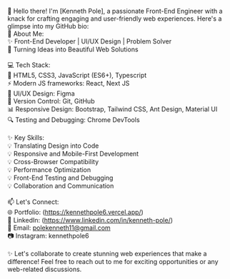 👋 Hello there! I'm [Kenneth Pole], a passionate Front-End Engineer with a knack for crafting engaging and user-friendly web experiences. Here's a glimpse into my GitHub bio:
<br/>
🚀 About Me:<br/>
✨ Front-End Developer | UI/UX Design | Problem Solver<br/>
🌟 Turning Ideas into Beautiful Web Solutions<br/>
<br/>
💻 Tech Stack:<br/>
🔧 HTML5, CSS3, JavaScript (ES6+), Typescript<br/>
⚡️ Modern JS frameworks: React, Next JS<br/>
🎨 UI/UX Design: Figma<br/>
🚀 Version Control: Git, GitHub<br/>
📊 Responsive Design: Bootstrap, Tailwind CSS, Ant Design, Material UI<br/>
🔍 Testing and Debugging: Chrome DevTools<br/>
<br/>
✨ Key Skills:<br/>
💡 Translating Design into Code<br/>
💡 Responsive and Mobile-First Development<br/>
💡 Cross-Browser Compatibility<br/>
💡 Performance Optimization<br/>
💡 Front-End Testing and Debugging<br/>
💡 Collaboration and Communication<br/>
<br/>
📫 Let's Connect:<br/>
🌐 Portfolio: (https://kennethpole6.vercel.app/)<br/>
🔗 LinkedIn: (https://www.linkedin.com/in/kenneth-pole/)<br/>
📧 Email: polekenneth11@gmail.com<br/>
📷 Instagram: kennethpole6<br/>
<br/>
✨ Let's collaborate to create stunning web experiences that make a difference! Feel free to reach out to me for exciting opportunities or any web-related discussions.
